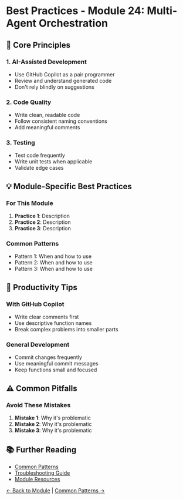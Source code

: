 # Best Practices - Module 24: Multi-Agent Orchestration

## 🎯 Core Principles

### 1. AI-Assisted Development
- Use GitHub Copilot as a pair programmer
- Review and understand generated code
- Don't rely blindly on suggestions

### 2. Code Quality
- Write clean, readable code
- Follow consistent naming conventions
- Add meaningful comments

### 3. Testing
- Test code frequently
- Write unit tests when applicable
- Validate edge cases

## 💡 Module-Specific Best Practices

### For This Module
1. **Practice 1**: Description
2. **Practice 2**: Description
3. **Practice 3**: Description

### Common Patterns
- Pattern 1: When and how to use
- Pattern 2: When and how to use
- Pattern 3: When and how to use

## 🚀 Productivity Tips

### With GitHub Copilot
- Write clear comments first
- Use descriptive function names
- Break complex problems into smaller parts

### General Development
- Commit changes frequently
- Use meaningful commit messages
- Keep functions small and focused

## ⚠️ Common Pitfalls

### Avoid These Mistakes
1. **Mistake 1**: Why it's problematic
2. **Mistake 2**: Why it's problematic
3. **Mistake 3**: Why it's problematic

## 📚 Further Reading

- [Common Patterns](common-patterns.md)
- [Troubleshooting Guide](troubleshooting.md)
- [Module Resources](../resources/README.md)

[← Back to Module](../README.md) | [Common Patterns →](common-patterns.md)
